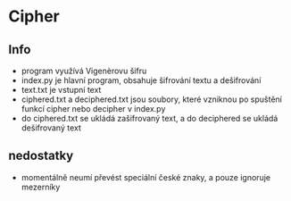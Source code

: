 # **Cipher**

## Info
- program využívá Vigenèrovu šifru
- index.py je hlavní program, obsahuje šifrování textu a dešifrování
- text.txt je vstupní text
- ciphered.txt a deciphered.txt jsou soubory, které vzniknou po spuštění funkcí cipher nebo decipher v index.py
- do ciphered.txt se ukládá zašifrovaný text, a do deciphered se ukládá dešifrovaný text

## nedostatky
- momentálně neumí převést speciální české znaky, a pouze ignoruje mezerníky
